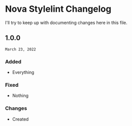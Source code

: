 # Nova Stylelint Changelog
I'll try to keep up with documenting changes here in this file.

## 1.0.0
`March 23, 2022`

### Added
- Everything

### Fixed
- Nothing

### Changes
- Created
